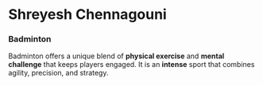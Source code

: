 # Shreyesh Chennagouni
### Badminton
Badminton offers a unique blend of __physical exercise__ and **mental challenge** that keeps players engaged. It is an __intense__ sport that combines agility, precision, and strategy.